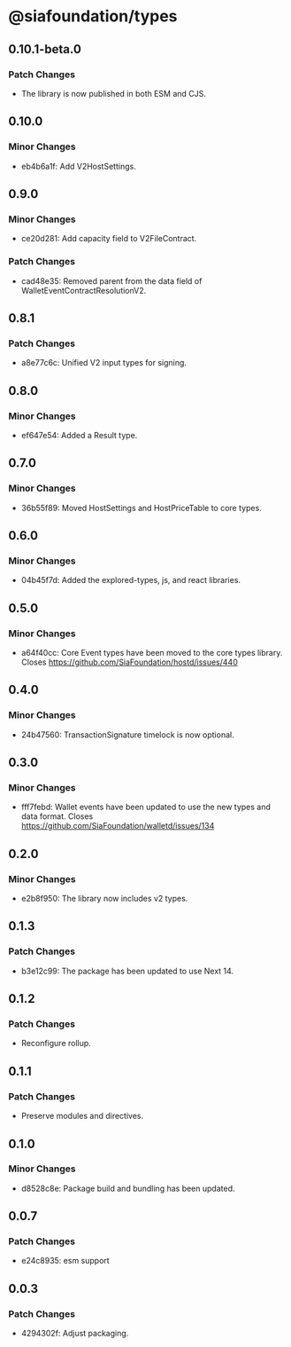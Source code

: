 # @siafoundation/types

## 0.10.1-beta.0

### Patch Changes

- The library is now published in both ESM and CJS.

## 0.10.0

### Minor Changes

- eb4b6a1f: Add V2HostSettings.

## 0.9.0

### Minor Changes

- ce20d281: Add capacity field to V2FileContract.

### Patch Changes

- cad48e35: Removed parent from the data field of WalletEventContractResolutionV2.

## 0.8.1

### Patch Changes

- a8e77c6c: Unified V2 input types for signing.

## 0.8.0

### Minor Changes

- ef647e54: Added a Result type.

## 0.7.0

### Minor Changes

- 36b55f89: Moved HostSettings and HostPriceTable to core types.

## 0.6.0

### Minor Changes

- 04b45f7d: Added the explored-types, js, and react libraries.

## 0.5.0

### Minor Changes

- a64f40cc: Core Event types have been moved to the core types library. Closes https://github.com/SiaFoundation/hostd/issues/440

## 0.4.0

### Minor Changes

- 24b47560: TransactionSignature timelock is now optional.

## 0.3.0

### Minor Changes

- fff7febd: Wallet events have been updated to use the new types and data format. Closes https://github.com/SiaFoundation/walletd/issues/134

## 0.2.0

### Minor Changes

- e2b8f950: The library now includes v2 types.

## 0.1.3

### Patch Changes

- b3e12c99: The package has been updated to use Next 14.

## 0.1.2

### Patch Changes

- Reconfigure rollup.

## 0.1.1

### Patch Changes

- Preserve modules and directives.

## 0.1.0

### Minor Changes

- d8528c8e: Package build and bundling has been updated.

## 0.0.7

### Patch Changes

- e24c8935: esm support

## 0.0.3

### Patch Changes

- 4294302f: Adjust packaging.

